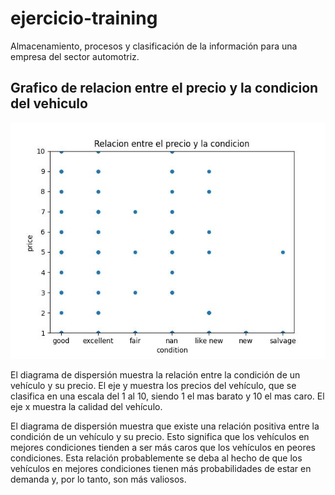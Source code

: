 # ejercicio-training
Almacenamiento, procesos y clasificación de la información para una empresa del sector automotriz.

## Grafico de relacion entre el precio y la condicion del vehiculo

![Grafico de relacion!](./recursos/grafic.jpeg "Grafico de relacion")

El diagrama de dispersión muestra la relación entre la condición de un vehículo y su precio. El eje y muestra los precios del vehículo, que se clasifica en una escala del 1 al 10, siendo 1 el mas barato y 10 el mas caro. El eje x muestra la calidad del vehículo.

El diagrama de dispersión muestra que existe una relación positiva entre la condición de un vehículo y su precio. Esto significa que los vehículos en mejores condiciones tienden a ser más caros que los vehículos en peores condiciones.
Esta relación probablemente se deba al hecho de que los vehículos en mejores condiciones tienen más probabilidades de estar en demanda y, por lo tanto, son más valiosos.
